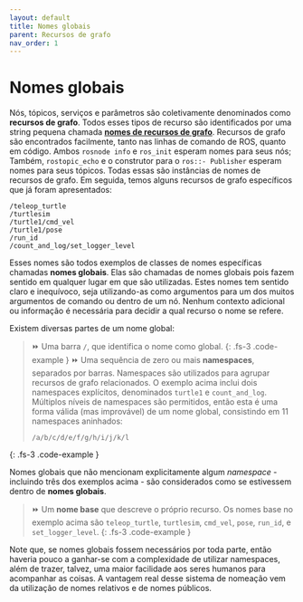 ```yaml
---
layout: default
title: Nomes globais
parent: Recursos de grafo
nav_order: 1
---
```


# Nomes globais

Nós, tópicos, serviços e parâmetros são coletivamente denominados como **recursos de grafo**. Todos esses
tipos de recurso são identificados por uma string pequena chamada [**nomes de recursos de grafo**](http://wiki.ros.org/Names). Recursos de grafo são encontrados facilmente, tanto nas linhas de comando de ROS, 
quanto em código. Ambos `rosnode info` e `ros_init` esperam nomes para seus nós; Também, `rostopic_echo` e o
construtor para o `ros::- Publisher` esperam nomes para seus tópicos. Todas essas são instâncias de nomes de
recursos de grafo. Em seguida, temos alguns recursos de grafo específicos que já foram apresentados: 

```
/teleop_turtle 
/turtlesim
/turtle1/cmd_vel 
/turtle1/pose
/run_id 
/count_and_log/set_logger_level
```

Esses nomes são todos exemplos de classes de nomes específicas chamadas **nomes globais**. Elas são chamadas de
nomes globais pois fazem sentido em qualquer lugar em que são utilizadas. Estes nomes tem sentido claro e inequívoco, seja utilizando-as como argumentos para um dos muitos argumentos de comando ou dentro de um nó. Nenhum contexto adicional ou informação é necessária para decidir a qual recurso o nome se refere.   

Existem diversas partes de um nome global:  

> ⏩ Uma barra `/`, que identifica o nome como global. 
{: .fs-3 .code-example } 
> ⏩ Uma sequência de zero ou mais **namespaces**, separados por barras. Namespaces são utilizados para agrupar
> recursos de grafo relacionados. O exemplo acima inclui dois namespaces explícitos, denominados `turtle1` e
> `count_and_log`. Múltiplos níveis de namespaces são permitidos, então esta é uma forma válida (mas improvável) de
> um nome global, consistindo em 11 namespaces aninhados:
> ```
> /a/b/c/d/e/f/g/h/i/j/k/l
> ```
{: .fs-3 .code-example }

Nomes globais que não mencionam explicitamente algum _namespace_ - incluindo três dos exemplos acima - são considerados como se estivessem dentro de **nomes globais**. 
> ⏩ Um **nome base** que descreve o próprio recurso. Os nomes base no exemplo acima são `teleop_turtle`, 
> `turtlesim`, `cmd_vel`, `pose`, `run_id`, e `set_logger_level`.
{: .fs-3 .code-example }

Note que, se nomes globais fossem necessários por toda parte, então haveria pouco a ganhar-se com a complexidade de utilizar namespaces, além de trazer, talvez, uma maior facilidade aos seres humanos para acompanhar as coisas. A vantagem real desse sistema de nomeação vem da utilização de nomes relativos e de nomes públicos.



